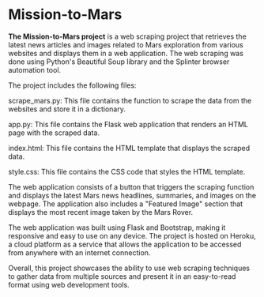 # Mission-to-Mars

**The Mission-to-Mars project** is a web scraping project that retrieves the latest news articles and images related to Mars exploration from various websites and displays them in a web application. The web scraping was done using Python's Beautiful Soup library and the Splinter browser automation tool.

The project includes the following files:

scrape_mars.py: This file contains the function to scrape the data from the websites and store it in a dictionary.

app.py: This file contains the Flask web application that renders an HTML page with the scraped data.

index.html: This file contains the HTML template that displays the scraped data.

style.css: This file contains the CSS code that styles the HTML template.

The web application consists of a button that triggers the scraping function and displays the latest Mars news headlines, summaries, and images on the webpage. The application also includes a "Featured Image" section that displays the most recent image taken by the Mars Rover.

The web application was built using Flask and Bootstrap, making it responsive and easy to use on any device. The project is hosted on Heroku, a cloud platform as a service that allows the application to be accessed from anywhere with an internet connection.

Overall, this project showcases the ability to use web scraping techniques to gather data from multiple sources and present it in an easy-to-read format using web development tools.
